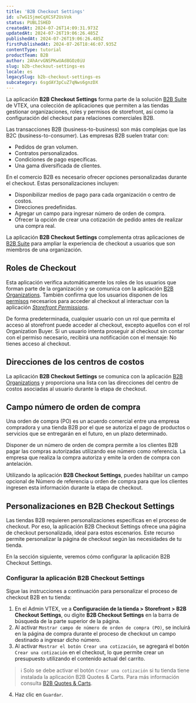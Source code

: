 ```yaml
---
title: 'B2B Checkout Settings'
id: u7wG1SjmeCqXCSF2UsVok
status: PUBLISHED
createdAt: 2024-07-26T14:09:31.973Z
updatedAt: 2024-07-26T19:06:26.485Z
publishedAt: 2024-07-26T19:06:26.485Z
firstPublishedAt: 2024-07-26T18:46:07.935Z
contentType: tutorial
productTeam: B2B
author: 2AhArvGNSPKwUAd8GOz0iU
slug: b2b-checkout-settings-es
locale: es
legacySlug: b2b-checkout-settings-es
subcategory: 6sgdAY3pCuZ7qNws6gnzDX
---
```


La aplicación **B2B Checkout Settings** forma parte de la solución [B2B Suite](https://help.vtex.com/es/tutorial/b2b-suite-visao-geral--5eG6UfveWrai7looK0kVG3) de VTEX, una colección de aplicaciones que permiten a las tiendas gestionar organizaciones, roles y permisos de storefront, así como la configuración del checkout para relaciones comerciales B2B.

Las transacciones B2B (business-to-business) son más complejas que las B2C (business-to-consumer). Las empresas B2B suelen tratar con:

- Pedidos de gran volumen.
- Contratos personalizados.
- Condiciones de pago específicas.
- Una gama diversificada de clientes.

En el comercio B2B es necesario ofrecer opciones personalizadas durante el checkout. Estas personalizaciones incluyen:

- Disponibilizar medios de pago para cada organización o centro de costos.
- Direcciones predefinidas.
- Agregar un campo para ingresar número de orden de compra.
- Ofrecer la opción de crear una cotización de pedido antes de realizar una compra real.

La aplicación **B2B Checkout Settings** complementa otras aplicaciones de [B2B Suite](https://help.vtex.com/es/tutorial/b2b-suite-visao-geral--5eG6UfveWrai7looK0kVG3#aplicativo-configuracoes-de-checkout-b2b) para ampliar la experiencia de checkout a usuarios que son miembros de una organización.

## Roles de Checkout
Esta aplicación verifica automáticamente los roles de los usuarios que forman parte de la organización y se comunica con la aplicación [B2B Organizations](https://help.vtex.com/es/tutorial/b2b-suite-overview--5eG6UfveWrai7looK0kVG3#aplicativo-organizacoes-b2b). También confirma que los usuarios disponen de los [permisos](https://help.vtex.com/es/tutorial/license-manager-resources--3q6ztrC8YynQf6rdc6euk3) necesarios para acceder al checkout al interactuar con la aplicación [*Storefront Permissions*](https://help.vtex.com/es/tutorial/gerenciamento-de-permissoes-no-b2b-suite--2PLR7mIFxgbmsGq84paLeA).

De forma predeterminada, cualquier usuario con un rol que permita el acceso al storefront puede acceder al checkout, excepto aquellos con el rol Organization Buyer. Si un usuario intenta proseguir al checkout sin contar con el permiso necesario, recibirá una notificación con el mensaje: No tienes acceso al checkout.

## Direcciones de los centros de costos
La aplicación **B2B Checkout Settings** se comunica con la aplicación [B2B Organizations](https://help.vtex.com/es/tutorial/b2b-suite-visao-geral--5eG6UfveWrai7looK0kVG3#aplicativo-organizacoes-b2b) y proporciona una lista con las direcciones del centro de costos asociadas al usuario durante la etapa de checkout.

## Campo número de orden de compra
Una orden de compra (PO) es un acuerdo comercial entre una empresa compradora y una tienda B2B por el que se autoriza el pago de productos o servicios que se entregarán en el futuro, en un plazo determinado.

Disponer de un número de orden de compra permite a los clientes B2B pagar las compras autorizadas utilizando ese número como referencia. La empresa que realiza la compra autoriza y emite la orden de compra con antelación.

Utilizando la aplicación **B2B Checkout Settings**, puedes habilitar un campo opcional de Número de referencia u orden de compra para que los clientes ingresen esta información durante la etapa de checkout.

## Personalizaciones en B2B Checkout Settings
Las tiendas B2B requieren personalizaciones específicas en el proceso de checkout. Por eso, la aplicación B2B Checkout Settings ofrece una página de checkout personalizada, ideal para estos escenarios. Este recurso permite personalizar la página de checkout según las necesidades de tu tienda.

En la sección siguiente, veremos cómo configurar la aplicación B2B Checkout Settings.

### Configurar la aplicación B2B Checkout Settings
Sigue las instrucciones a continuación para personalizar el proceso de checkout B2B en tu tienda:

<ol start="1">
<li>En el Admin VTEX, ve a <strong>Configuración de la tienda > Storefront > B2B Checkout Settings</strong>, ou digite <strong>B2B Checkout Settings</strong> en la barra de búsqueda de la parte superior de la página.</li>
<li>Al activar <code>Mostrar campo de número de orden de compra (PO)</code>, se incluirá en la página de compra durante el proceso de checkout un campo destinado a ingresar dicho número.
</li>
<li>Al activar <code>Mostrar el botón Crear una cotización</code>, se agregará el botón <code>Crear una cotización</code>  en el checkout, lo que permite crear un presupuesto utilizando el contenido actual del carrito.</li>
</ol>

>ℹ️ Solo se debe activar el botón `Crear una cotización` si tu tienda tiene instalada la aplicación B2B Quotes & Carts. Para más información consulta  [B2B Quotes & Carts](https://developers.vtex.com/docs/apps/vtex.b2b-quotes).

<ol start="4">
<li>Haz clic en <code>Guardar</code>.</li>
</ol>
